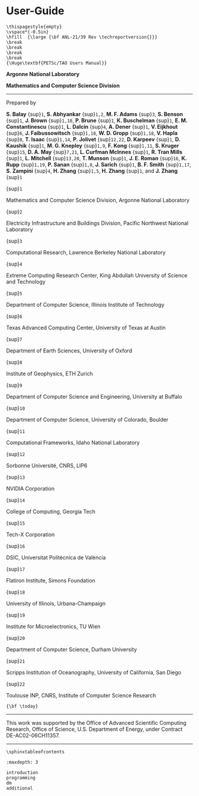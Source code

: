 # User-Guide

```{raw} latex
\thispagestyle{empty}
\vspace*{-0.5in}
\hfill  {\large {\bf ANL-21/39 Rev \techreportversion{}}}
\break
\break
\break
\break
{\Huge\textbf{PETSc/TAO Users Manual}}
```

**Argonne National Laboratory**

**Mathematics and Computer Science Division**

______________________________________________________________________

Prepared by

**S. Balay** {sup}`1`,
**S. Abhyankar** {sup}`1,2`,
**M. F. Adams** {sup}`3`,
**S. Benson** {sup}`1`,
**J. Brown** {sup}`1,10`,
**P. Brune** {sup}`1`,
**K. Buschelman** {sup}`1`,
**E. M. Constantinescu** {sup}`1`,
**L. Dalcin** {sup}`4`,
**A. Dener** {sup}`1`,
**V. Eijkhout** {sup}`6`,
**J. Faibussowitsch** {sup}`1,18`,
**W. D. Gropp** {sup}`1,18`,
**V. Hapla** {sup}`8`,
**T. Isaac** {sup}`1,14`,
**P. Jolivet** {sup}`12,22`,
**D. Karpeev** {sup}`1`,
**D. Kaushik** {sup}`1`,
**M. G. Knepley** {sup}`1,9`,
**F. Kong** {sup}`1,11`,
**S. Kruger** {sup}`15`,
**D. A. May** {sup}`7,21`,
**L. Curfman McInnes** {sup}`1`,
**R. Tran Mills** {sup}`1`,
**L. Mitchell** {sup}`13,20`,
**T. Munson** {sup}`1`,
**J. E. Roman** {sup}`16`,
**K. Rupp** {sup}`1,19`,
**P. Sanan** {sup}`1,8`,
**J. Sarich** {sup}`1`,
**B. F. Smith** {sup}`1,17`,
**S. Zampini** {sup}`4`,
**H. Zhang** {sup}`1,5`,
**H. Zhang** {sup}`1`, and
**J. Zhang** {sup}`1`

{sup}`1`

Mathematics and Computer Science Division, Argonne National Laboratory

{sup}`2`

Electricity Infrastructure and Buildings Division, Pacific Northwest National Laboratory

{sup}`3`

Computational Research, Lawrence Berkeley National Laboratory

{sup}`4`

Extreme Computing Research Center, King Abdullah University of Science and Technology

{sup}`5`

Department of Computer Science, Illinois Institute of Technology

{sup}`6`

Texas Advanced Computing Center, University of Texas at Austin

{sup}`7`

Department of Earth Sciences, University of Oxford

{sup}`8`

Institute of Geophysics, ETH Zurich

{sup}`9`

Department of Computer Science and Engineering, University at Buffalo

{sup}`10`

Department of Computer Science, University of Colorado, Boulder

{sup}`11`

Computational Frameworks, Idaho National Laboratory

{sup}`12`

Sorbonne Université, CNRS, LIP6

{sup}`13`

NVIDIA Corporation

{sup}`14`

College of Computing, Georgia Tech

{sup}`15`

Tech-X Corporation

{sup}`16`

DSIC, Universitat Politècnica de València

{sup}`17`

Flatiron Institute, Simons Foundation

{sup}`18`

University of Illinois, Urbana-Champaign

{sup}`19`

Institute for Microelectronics, TU Wien

{sup}`20`

Department of Computer Science, Durham University

{sup}`21`

Scripps Institution of Oceanography, University of California, San Diego

{sup}`22`

Toulouse INP, CNRS, Institute of Computer Science Research

```{raw} latex
{\bf \today}
```

______________________________________________________________________

This work was supported by the Office of Advanced Scientific Computing Research,
Office of Science, U.S. Department of Energy, under Contract DE-AC02-06CH11357.

______________________________________________________________________

```{raw} latex
\sphinxtableofcontents
```

```{toctree}
:maxdepth: 3

introduction
programming
dm
additional
```

